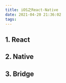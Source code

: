 ```yaml
---
title: iOS之React-Native
date: 2021-04-20 21:36:02
tags:  
---
```


## 1. React

## 2. Native

## 3. Bridge
